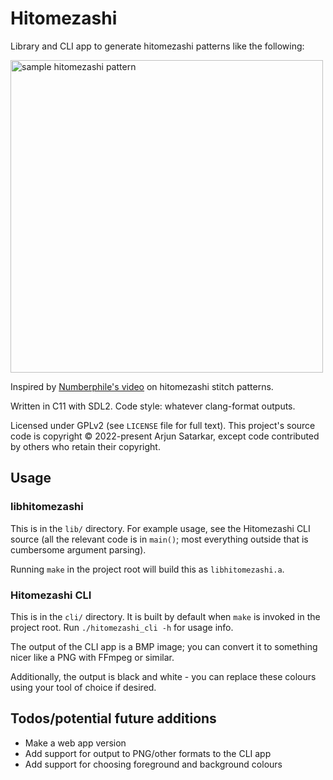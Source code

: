 # Hitomezashi

Library and CLI app to generate hitomezashi patterns like the following:

<img src="https://raw.githubusercontent.com/untir-l/hitomezashi/main/sample.png" alt="sample hitomezashi pattern" width="500" height="500">

Inspired by [Numberphile's video](https://www.youtube.com/watch?v=JbfhzlMk2eY) on hitomezashi stitch patterns.

Written in C11 with SDL2. Code style: whatever clang-format outputs.

Licensed under GPLv2 (see `LICENSE` file for full text). This project's source code is copyright © 2022-present Arjun Satarkar, except code contributed by others who retain their copyright.

## Usage

### libhitomezashi

This is in the `lib/` directory. For example usage, see the Hitomezashi CLI source (all the relevant code is in `main()`; most everything outside that is cumbersome argument parsing).

Running `make` in the project root will build this as `libhitomezashi.a`.

### Hitomezashi CLI

This is in the `cli/` directory. It is built by default when `make` is invoked in the project root. Run `./hitomezashi_cli -h` for usage info.

The output of the CLI app is a BMP image; you can convert it to something nicer like a PNG with FFmpeg or similar.

Additionally, the output is black and white - you can replace these colours using your tool of choice if desired.

## Todos/potential future additions
- Make a web app version
- Add support for output to PNG/other formats to the CLI app
- Add support for choosing foreground and background colours

